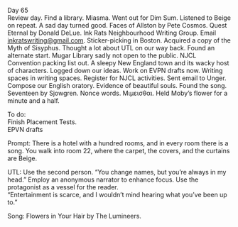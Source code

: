 Day 65  
Review day. Find a library. Miasma. Went out for Dim Sum. Listened to Beige on repeat. A sad day turned good. Faces of Allston by Pete Cosmos. Quest Eternal by Donald DeLue. Ink Rats Neighbourhood Writing Group. Email inkratswriting@gmail.com. Sticker-picking in Boston. Acquired a copy of the Myth of Sisyphus. Thought a lot about UTL on our way back. Found an alternate start. Mugar Library sadly not open to the public. NJCL Convention packing list out. A sleepy New England town and its wacky host of characters. Logged down our ideas. Work on EVPN drafts now. Writing spaces in writing spaces. Register for NJCL activities. Sent email to Unger. Compose our English oratory. Evidence of beautiful souls. Found the song. Seventeen by Sjowgren. Nonce words. Μιμεισθαι. Held Moby’s flower for a minute and a half.

To do:  
Finish Placement Tests.  
EPVN drafts

Prompt: There is a hotel with a hundred rooms, and in every room there is a song. You walk into room 22, where the carpet, the covers, and the curtains are Beige.

UTL: Use the second person. “You change names, but you’re always in my head.” Employ an anonymous narrator to enhance focus. Use the protagonist as a vessel for the reader.  
“Entertainment is scarce, and I wouldn’t mind hearing what you’ve been up to.”

Song: Flowers in Your Hair by The Lumineers.